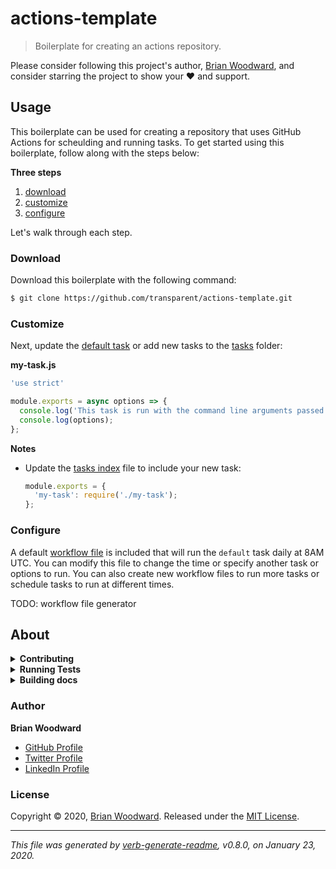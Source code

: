 # actions-template

> Boilerplate for creating an actions repository.

Please consider following this project's author, [Brian Woodward](https://github.com/doowb), and consider starring the project to show your :heart: and support.

## Usage

This boilerplate can be used for creating a repository that uses GitHub Actions for scheulding and running tasks.
To get started using this boilerplate, follow along with the steps below:

**Three steps**

1. [download](#download)
2. [customize](#customize)
3. [configure](#configure)

Let's walk through each step.

### Download

Download this boilerplate with the following command:

```sh
$ git clone https://github.com/transparent/actions-template.git
```

### Customize

Next, update the [default task](./lib/tasks/default.js) or add new tasks to the [tasks]('./lib/tasks') folder:

**my-task.js**

```js
'use strict'

module.exports = async options => {
  console.log('This task is run with the command line arguments passed in as an `options` object.');
  console.log(options);
};
```

**Notes**

* Update the [tasks index](./lib/tasks/index.js) file to include your new task:
  ```js
  module.exports = {
    'my-task': require('./my-task');
  };
  ```

### Configure

A default [workflow file]('./github/workflows/main.yml') is included that will run the `default` task daily at 8AM UTC.
You can modify this file to change the time or specify another task or options to run.
You can also create new workflow files to run more tasks or schedule tasks to run at different times.

TODO: workflow file generator

## About

<details>
<summary><strong>Contributing</strong></summary>

Pull requests and stars are always welcome. For bugs and feature requests, [please create an issue](../../issues/new).

Please read the [contributing guide](.github/contributing.md) for advice on opening issues, pull requests, and coding standards.

</details>

<details>
<summary><strong>Running Tests</strong></summary>

Running and reviewing unit tests is a great way to get familiarized with a library and its API. You can install dependencies and run tests with the following command:

```sh
$ npm install && npm test
```

</details>

<details>
<summary><strong>Building docs</strong></summary>

_(This project's readme.md is generated by [verb](https://github.com/verbose/verb-generate-readme), please don't edit the readme directly. Any changes to the readme must be made in the [.verb.md](.verb.md) readme template.)_

To generate the readme, run the following command:

```sh
$ npm install -g verbose/verb#dev verb-generate-readme && verb
```

</details>

### Author

**Brian Woodward**

* [GitHub Profile](https://github.com/doowb)
* [Twitter Profile](https://twitter.com/doowb)
* [LinkedIn Profile](https://linkedin.com/in/jonschlinkert)

### License

Copyright © 2020, [Brian Woodward](https://doowb.com).
Released under the [MIT License](LICENSE).

***

_This file was generated by [verb-generate-readme](https://github.com/verbose/verb-generate-readme), v0.8.0, on January 23, 2020._
